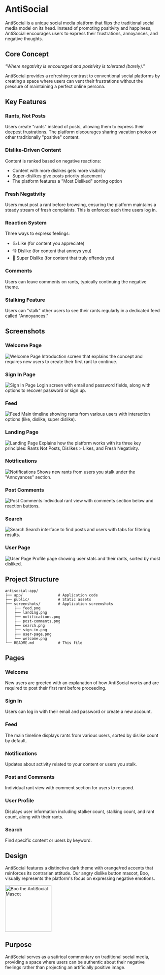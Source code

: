 # AntiSocial

AntiSocial is a unique social media platform that flips the traditional social media model on its head. Instead of promoting positivity and happiness, AntiSocial encourages users to express their frustrations, annoyances, and negative thoughts.

## Core Concept

*"Where negativity is encouraged and positivity is tolerated (barely)."*

AntiSocial provides a refreshing contrast to conventional social platforms by creating a space where users can vent their frustrations without the pressure of maintaining a perfect online persona.

## Key Features

### Rants, Not Posts
Users create "rants" instead of posts, allowing them to express their deepest frustrations. The platform discourages sharing vacation photos or other traditionally "positive" content.

### Dislike-Driven Content
Content is ranked based on negative reactions:
- Content with more dislikes gets more visibility
- Super-dislikes give posts priority placement
- The platform features a "Most Disliked" sorting option

### Fresh Negativity
Users must post a rant before browsing, ensuring the platform maintains a steady stream of fresh complaints. This is enforced each time users log in.

### Reaction System
Three ways to express feelings:
- 👍 Like (for content you appreciate)
- 👎 Dislike (for content that annoys you)
- 🖕 Super Dislike (for content that truly offends you)

### Comments
Users can leave comments on rants, typically continuing the negative theme.

### Stalking Feature
Users can "stalk" other users to see their rants regularly in a dedicated feed called "Annoyances."

## Screenshots

### Welcome Page
![Welcome Page](screenshots/welcome.png)
Introduction screen that explains the concept and requires new users to create their first rant to continue.

### Sign In Page
![Sign In Page](screenshots/sign-in.png)
Login screen with email and password fields, along with options to recover password or sign up.

### Feed
![Feed](screenshots/feed.png)
Main timeline showing rants from various users with interaction options (like, dislike, super dislike).

### Landing Page
![Landing Page](screenshots/landing.png)
Explains how the platform works with its three key principles: Rants Not Posts, Dislikes > Likes, and Fresh Negativity.

### Notifications
![Notifications](screenshots/notifications.png)
Shows new rants from users you stalk under the "Annoyances" section.

### Post Comments
![Post Comments](screenshots/post-comments.png)
Individual rant view with comments section below and reaction buttons.

### Search
![Search](screenshots/search.png)
Search interface to find posts and users with tabs for filtering results.

### User Page
![User Page](screenshots/user-page.png)
Profile page showing user stats and their rants, sorted by most disliked.

## Project Structure

```
antisocial-app/
├── app/                # Application code
├── public/             # Static assets
├── screenshots/        # Application screenshots
│   ├── feed.png
│   ├── landing.png
│   ├── notifications.png
│   ├── post-comments.png
│   ├── search.png
│   ├── sign-in.png
│   ├── user-page.png
│   └── welcome.png
└── README.md           # This file
```

## Pages

### Welcome
New users are greeted with an explanation of how AntiSocial works and are required to post their first rant before proceeding.

### Sign In
Users can log in with their email and password or create a new account.

### Feed
The main timeline displays rants from various users, sorted by dislike count by default.

### Notifications
Updates about activity related to your content or users you stalk.

### Post and Comments
Individual rant view with comment section for users to respond.

### User Profile
Displays user information including stalker count, stalking count, and rant count, along with their rants.

### Search
Find specific content or users by keyword.

## Design

AntiSocial features a distinctive dark theme with orange/red accents that reinforces its contrarian attitude. Our angry dislike button mascot, Boo, visually represents the platform's focus on expressing negative emotions.

<img src="screenshots/boo.png" alt="Boo the AntiSocial Mascot" width="150" height="auto">

## Purpose

AntiSocial serves as a satirical commentary on traditional social media, providing a space where users can be authentic about their negative feelings rather than projecting an artificially positive image. 